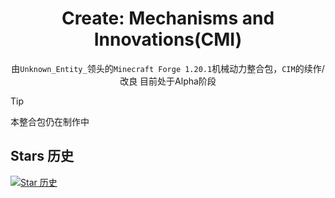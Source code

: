 <!--markdownlint-disable MD001 MD033 MD041 MD051-->

<div align="center">

# Create: Mechanisms and Innovations(CMI)
由`Unknown_Entity_`领头的`Minecraft Forge 1.20.1`机械动力整合包，`CIM`的续作/改良 目前处于Alpha阶段

</div>

> [!TIP]
>
> 本整合包仍在制作中



## Stars 历史

[![Star 历史](https://starchart.cc/VechniMetel/CodeNameCIM2.svg?variant=adaptive)](https://starchart.cc/VechniMetel/CodeNameCIM2)
